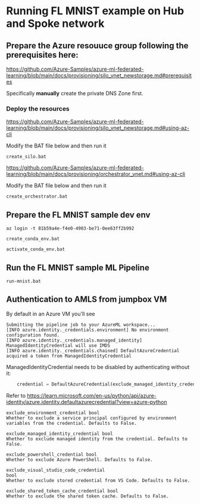 # Running FL MNIST example on Hub and Spoke network

## Prepare the Azure resouuce group following the prerequisites here:
https://github.com/Azure-Samples/azure-ml-federated-learning/blob/main/docs/provisioning/silo_vnet_newstorage.md#prerequisites

Specifically **manually** create the private DNS Zone first.

### Deploy the resources

https://github.com/Azure-Samples/azure-ml-federated-learning/blob/main/docs/provisioning/silo_vnet_newstorage.md#using-az-cli

Modify the BAT file below and then run it

```
create_silo.bat
```

https://github.com/Azure-Samples/azure-ml-federated-learning/blob/main/docs/provisioning/orchestrator_vnet.md#using-az-cli

Modify the BAT file below and then run it

```
create_orchestrator.bat
```

## Prepare the FL MNIST sample dev env 

```
az login -t 81b59a4e-f4e0-4903-be71-0ee63ff2b992

create_conda_env.bat

activate_conda_env.bat
```

## Run the FL MNIST sample ML Pipeline 
```
run-mnist.bat
```


## Authentication to AMLS from jumpbox VM

By default in an Azure VM you'll see 

```
Submitting the pipeline job to your AzureML workspace...
[INFO azure.identity._credentials.environment] No environment configuration found.
[INFO azure.identity._credentials.managed_identity] ManagedIdentityCredential will use IMDS
[INFO azure.identity._credentials.chained] DefaultAzureCredential acquired a token from ManagedIdentityCredential
```

ManagedIdentityCredential needs to be disabled by authenticating without it:
```python
    credential = DefaultAzureCredential(exclude_managed_identity_credential=True)
```

Refer to 
https://learn.microsoft.com/en-us/python/api/azure-identity/azure.identity.defaultazurecredential?view=azure-python

```
exclude_environment_credential bool
Whether to exclude a service principal configured by environment variables from the credential. Defaults to False.

exclude_managed_identity_credential bool
Whether to exclude managed identity from the credential. Defaults to False.

exclude_powershell_credential bool
Whether to exclude Azure PowerShell. Defaults to False.

exclude_visual_studio_code_credential
bool
Whether to exclude stored credential from VS Code. Defaults to False.

exclude_shared_token_cache_credential bool
Whether to exclude the shared token cache. Defaults to False.
```
